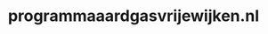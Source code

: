 ---
layout: post
title:  "programmaaardgasvrijewijken.nl"
internal_url:  "/data/programmaaardgasvrijewijken.nl.html"
categories: dutchgov
---